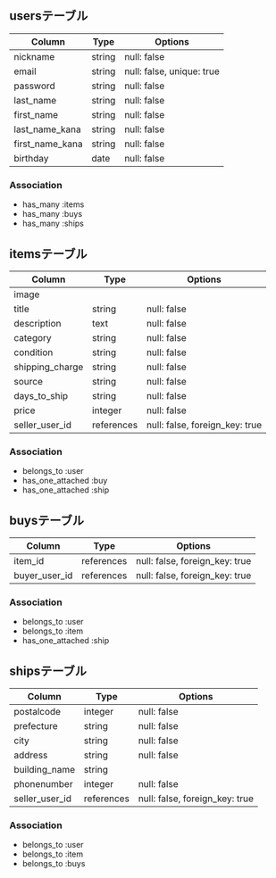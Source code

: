 ## usersテーブル

| Column           | Type     | Options     |
| ---------------- | -------- | ----------- |
| nickname         | string   | null: false |
| email            | string   | null: false, unique: true |
| password         | string   | null: false |
| last_name        | string   | null: false |
| first_name       | string   | null: false |
| last_name_kana   | string   | null: false |
| first_name_kana  | string   | null: false |
| birthday         | date     | null: false |

### Association

- has_many :items
- has_many :buys
- has_many :ships

## itemsテーブル

| Column          | Type       | Options                        |
| --------------- | ---------- | ------------------------------ |
| image           |            |                                |
| title           | string     | null: false                    |
| description     | text       | null: false                    |
| category        | string     | null: false                    |
| condition       | string     | null: false                    |
| shipping_charge | string     | null: false                    |
| source          | string     | null: false                    |
| days_to_ship    | string     | null: false                    |
| price           | integer    | null: false                    |
| seller_user_id  | references | null: false, foreign_key: true |

### Association

- belongs_to :user
- has_one_attached :buy
- has_one_attached :ship

## buysテーブル

| Column        | Type       | Options                        |
| ------------- | ---------- | ------------------------------ |
| item_id       | references | null: false, foreign_key: true |
| buyer_user_id | references | null: false, foreign_key: true |

### Association

- belongs_to :user
- belongs_to :item
- has_one_attached :ship

## shipsテーブル

|Column          | Type       | Options                        |
| -------------- | ---------- | ------------------------------ |
| postalcode     | integer    | null: false                    |
| prefecture     | string     | null: false                    |
| city           | string     | null: false                    |
| address        | string     | null: false                    |
| building_name  | string     |                                |
| phonenumber    | integer    | null: false                    |
| seller_user_id | references | null: false, foreign_key: true |

### Association

- belongs_to :user
- belongs_to :item
- belongs_to :buys